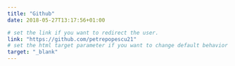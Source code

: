 ```yaml
---
title: "Github"
date: 2018-05-27T13:17:56+01:00

# set the link if you want to redirect the user.
link: "https://github.com/petrepopescu21"
# set the html target parameter if you want to change default behavior
target: "_blank"
---
```

